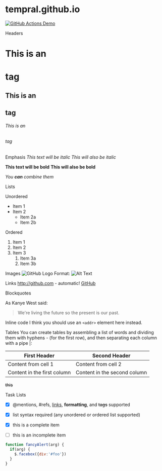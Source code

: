 # tempral.github.io
[![GitHub Actions Demo](https://github.com/tempral/tempral.github.io/actions/workflows/github-actions.yml/badge.svg)](https://github.com/tempral/tempral.github.io/actions/workflows/github-actions.yml)

Headers
# This is an <h1> tag
## This is an <h2> tag
###### This is an <h6> tag


Emphasis
*This text will be italic*
_This will also be italic_

**This text will be bold**
__This will also be bold__

_You **can** combine them_



Lists

Unordered
* Item 1
* Item 2
  * Item 2a
  * Item 2b
  
Ordered

1. Item 1
1. Item 2
1. Item 3
   1. Item 3a
   1. Item 3b
   
   
Images
![GitHub Logo](/images/logo.png)
Format: ![Alt Text](url)

Links
http://github.com - automatic!
[GitHub](http://github.com)


Blockquotes

As Kanye West said:

> We're living the future so
> the present is our past.


Inline code
I think you should use an
`<addr>` element here instead.



Tables
You can create tables by assembling a list of words and dividing them with hyphens - (for the first row), and then separating each column with a pipe |:

First Header | Second Header
------------ | -------------
Content from cell 1 | Content from cell 2
Content in the first column | Content in the second column


~~this~~

Task Lists
- [x] @mentions, #refs, [links](), **formatting**, and <del>tags</del> supported
- [x] list syntax required (any unordered or ordered list supported)
- [x] this is a complete item
- [ ] this is an incomplete item


```javascript
function fancyAlert(arg) {
  if(arg) {
    $.facebox({div:'#foo'})
  }
}
```
